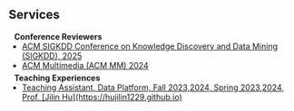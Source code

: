 ## Services

<h4 style="margin:0 10px 0;">Conference Reviewers</h4>

<ul style="margin:0 0 5px;">
  <li><a href="https://kdd2025.kdd.org/"><autocolor>ACM SIGKDD Conference on Knowledge Discovery and Data Mining (SIGKDD), 2025</autocolor></a></li>
  <li><a href="https://2024.acmmm.org/"><autocolor>ACM Multimedia (ACM MM) 2024</autocolor></a></li>
</ul>

<h4 style="margin:0 10px 0;">Teaching Experiences</h4>
<ul style="margin:0 0 5px;">
  <li><a href="https://github.com/hongfangao/Data_Platform"><autocolor>Teaching Assistant, Data Platform, Fall 2023,2024, Spring 2023,2024, Prof. [Jilin Hu](https://hujilin1229.github.io)
</ul>

<!-- <h4 style="margin:0 10px 0;">Journal Reviewers</h4>

<ul style="margin:0 0 20px;">
  <li><a href="https://www.computer.org/csdl/journal/tp"><autocolor>IEEE Transactions on Pattern Analysis and Machine Intelligence (TPAMI)</autocolor></a></li>
  <li><a href="https://www.springer.com/journal/11263"><autocolor>International Journal of Computer Vision (IJCV)</autocolor></a></li>
</ul> -->